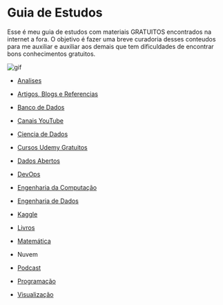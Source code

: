 # Guia de Estudos
Esse é meu guia de estudos com materiais GRATUITOS encontrados na internet a fora. O objetivo é fazer uma breve curadoria desses conteudos para me auxiliar e auxiliar aos demais que tem dificuldades de encontrar bons conhecimentos gratuitos.


![gif](https://media.giphy.com/media/BmmfETghGOPrW/giphy.gif)

* [Analises](https://github.com/rafaelrd-dev/GuiaDeEstudos/blob/master/Analises/Analises.md)

* [Artigos, Blogs e Referencias](https://github.com/rafaelrd-dev/GuiaDeEstudos/blob/master/Artigos%2C%20Blogs%20e%20Referencias/ArtigosEReferencias.md)

* [Banco de Dados](https://github.com/rafaelrd-dev/GuiaDeEstudos/blob/master/Banco%20de%20Dados/BancoDeDados.md)

* [Canais YouTube](https://github.com/rafaelrd-dev/GuiaDeEstudos/blob/master/Canais%20YouTube/CanaisYouTube.md)

* [Ciencia de Dados](https://github.com/rafaelrd-dev/GuiaDeEstudos/blob/master/Ciencia%20de%20Dados/CienciaDeDados.md)

* [Cursos Udemy Gratuitos](https://github.com/ProgramacaoPratica/CursosUdemy/tree/master/Cursos%20em%20Portugu%C3%AAs)

* [Dados Abertos](https://github.com/rafaelrd-dev/GuiaDeEstudos/blob/master/Dados%20Abertos/DadosAbertos.md)

* [DevOps](https://github.com/rafaelrd-dev/GuiaDeEstudos/blob/master/DevOps/DevOps.md)

* [Engenharia da Computação](https://github.com/rafaelrd-dev/GuiaDeEstudos/blob/master/Engenharia%20da%20Computação/EngenhariaDaComputacao.md)

* [Engenharia de Dados](https://github.com/rafaelrd-dev/GuiaDeEstudos/blob/master/Engenharia%20de%20Dados/EngenhariaDeDados.md)

* [Kaggle](https://github.com/rafaelrd-dev/GuiaDeEstudos/blob/master/Kaggle/Kaggle.md)

* [Livros](https://github.com/rafaelrd-dev/GuiaDeEstudos/blob/master/Livros/Livros.md)

* [Matemática](https://github.com/rafaelrd-dev/GuiaDeEstudos/blob/master/Matem%C3%A1tica/Matematica.md)

* Nuvem
 
* [Podcast](https://github.com/rafaelrd-dev/GuiaDeEstudos/blob/master/Podcast/Podcast.md)

* [Programação](https://github.com/rafaelrd-dev/GuiaDeEstudos/blob/master/Programa%C3%A7%C3%A3o/Programa%C3%A7%C3%A3o.md)

* [Visualização](https://github.com/rafaelrd-dev/GuiaDeEstudos/blob/master/Visualiza%C3%A7%C3%A3o/Visualiza%C3%A7%C3%A3o.md)
